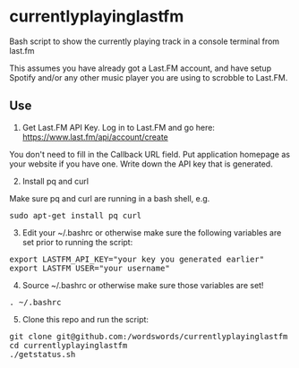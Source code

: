 # currentlyplayinglastfm
Bash script to show the currently playing track in a console terminal from last.fm

This assumes you have already got a Last.FM account, and have setup Spotify and/or any other music player you are using to scrobble to Last.FM.

## Use

1. Get Last.FM API Key. Log in to Last.FM and go here:
    https://www.last.fm/api/account/create

You don't need to fill in the Callback URL field. Put application homepage as your website if you have one. Write down the API key that is generated.

2. Install pq and curl

Make sure pq and curl are running in a bash shell, e.g.
<pre>sudo apt-get install pq curl</pre>

3. Edit your ~/.bashrc or otherwise make sure the following variables are set prior to running the script:

<pre>export LASTFM_API_KEY="your key you generated earlier"
export LASTFM_USER="your username"</pre>

4. Source ~/.bashrc or otherwise make sure those variables are set!
<pre>. ~/.bashrc</pre>

5. Clone this repo and run the script:

<pre>git clone git@github.com:/wordswords/currentlyplayinglastfm
cd currentlyplayinglastfm
./getstatus.sh</pre>
    
